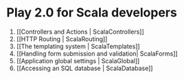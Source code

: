 # Play 2.0 for Scala developers

1. [[Controllers and Actions | ScalaControllers]]
2. [[HTTP Routing | ScalaRouting]]
3. [[The templating system | ScalaTemplates]]
4. [[Handling form submission and validation| ScalaForms]]
5. [[Application global settings | ScalaGlobal]]
6. [[Accessing an SQL database | ScalaDatabase]]
